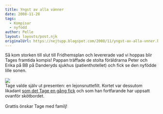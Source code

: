 ```yaml
---
title: Yngst av alla vänner
date: 2008-11-28
tags: 
  - Kompisar
  - nyfödd	
author: Pelle
layout: layouts/post.njk
originalUrl: https://nejtupp.blogspot.com/2008/11/yngst-av-alla-vnner.html
---
```


Så kom storken till slut till Fridhemsplan och levererade vad vi hoppas blir Tages framtida kompis! Pappan träffade de stolta föräldrarna Peter och Erika på BB på Danderyds sjukhus (patienthotellet) och fick se den nyfödde lille sonen.<br><br><img src="../../../../img/_MG_9074_1024pix.jpg"><br>Tage valde själv ut presenten: en lejonsnuttefilt. Kortet var dessutom likadant <a href="http://barnfamiljen.blogspot.com/2008/04/tage-kanske-blir-florist.html">som det Tage en gång fick</a> och som han fortfarande har uppsatt ovanför skötbordet.<br><br>Grattis önskar Tage med familj!
<!-- no comments on this post -->